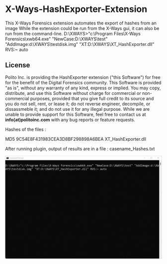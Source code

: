 # X-Ways-HashExporter-Extension
This X-Ways Forensics extension automates the export of hashes from an image
While the extension could be run from the X-Ways gui, it can also be run from the command-line.
D:\XWAYS>"c:\Program Files\X-Ways Forensics\xwb64.exe" "NewCase:D:\XWAYS\test" "AddImage:d:\XWAYS\testdisk.img" "XT:D:\XWAYS\XT_HashExporter.dll" RVS:~ auto


## License
Polito Inc. is providing the HashExporter extension ("this Software") for free for the benefit of the Digital Forensics community. This Software is provided "as is", without any warranty of any kind, express or implied. You may copy, distribute, and use this Software without charge for commercial or non-commercial purposes, provided that you give full credit to its source and you do not sell, rent, or lease it; do not reverse engineer, decompile, or dissassmeble it; and do not use it for any illegal purpose. While we are unable to provide support for this Software, feel free to contact us at  <b>info(at)politoinc.com</b>  with any bug reports or feature requests.
<p>Hashes of the files : 

<p>  MD5      9C54E8F431983CEA3D8BF298898A6BEA                 XT_HashExporter.dll
<p> After running plugin, output of results are in a file : casename_Hashes.txt
<p>
<!-- See blog post here for more details and instructions for how to use this extension in X-Ways: -->
<img src="./x-ways-hashing.gif">

